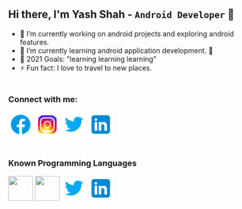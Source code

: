 
## Hi there, I'm Yash Shah - `Android Developer` 👋
- 🔭 I’m currently working on android projects and exploring android features.
- 🌱 I’m currently learning android application development. 🤣
- 🥅 2021 Goals: "learning learning learning"
- ⚡ Fun fact: I love to travel to new places.

#
### Connect with me:


<!-- 
  1. to add image from direct link 
      ![altText](Link to Image)
  2. to add image with other link
      [![altText](Link to Image)](page or new website link you want to open when cliked)
  3. to add image tag to give size to it. use <img> tag 
      [<img src="relative path"/>](url you want to open when clicked)

-->
<!-- [![fbimage](https://user-images.githubusercontent.com/68641845/122267843-fdc9bc80-cef8-11eb-8703-16e13b7c0f7d.png)]( https://www.facebook.com/syash2581) -->
<!-- [<img src="https://i.pinimg.com/564x/f7/99/20/f79920f4cb34986684e29df42ec0cebe.jpg" height="50" width="50"/>](https://www.facebook.com/syash2581) -->
<!-- [<img src="https://i.pinimg.com/564x/63/cb/74/63cb74c62c563351d1fbac26edf3416c.jpg" height="50" width="50"/>](https://twitter.com/shahyash2582001) -->
<!-- [<img src="https://i.pinimg.com/564x/f7/99/20/f79920f4cb34986684e29df42ec0cebe.jpg" height="50" width="50"/>](https://www.facebook.com/syash2581) -->
<!-- [<img src="https://i.pinimg.com/564x/f7/99/20/f79920f4cb34986684e29df42ec0cebe.jpg" height="50" width="50"/>](https://www.facebook.com/syash2581) -->



[<img src="fbimage.png" height="50" width="50"/>](https://www.facebook.com/syash2581)
[<img src="instagram.png" height="50" width="50"/>](https://www.instagram.com/yashshah2581)
[<img src="twitter.png" height="50" width="50"/>](https://twitter.com/shahyash2582001)
[<img src="linkdin.png" height="50" width="50"/>](https://www.linkedin.com/in/yash-shah-2bb205160/)

#
### Known Programming Languages

[<img src="https://upload.wikimedia.org/wikipedia/commons/thumb/1/18/C_Programming_Language.svg/330px-C_Programming_Language.svg.png" height="50" width="50"/>](https://www.javatpoint.com/c-programming-language-tutorial)
[<img src="https://upload.wikimedia.org/wikipedia/commons/thumb/1/18/ISO_C%2B%2B_Logo.svg/180px-ISO_C%2B%2B_Logo.svg.png" height="50" width="50"/>](https://www.javatpoint.com/cpp-tutorial)
[<img src="twitter.png" height="50" width="50"/>](https://twitter.com/shahyash2582001)
[<img src="linkdin.png" height="50" width="50"/>](https://www.linkedin.com/in/yash-shah-2bb205160/)

